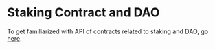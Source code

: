 # Staking Contract and DAO

To get familiarized with API of contracts related to staking and DAO, go [here](staking-contracts-and-dao-api/generated-docs/index.md).

